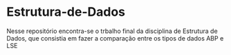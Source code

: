 # Estrutura-de-Dados
Nesse repositório encontra-se o trbalho final da disciplina de Estrutura de Dados, que consistia em fazer a comparação entre os tipos de dados ABP e LSE
